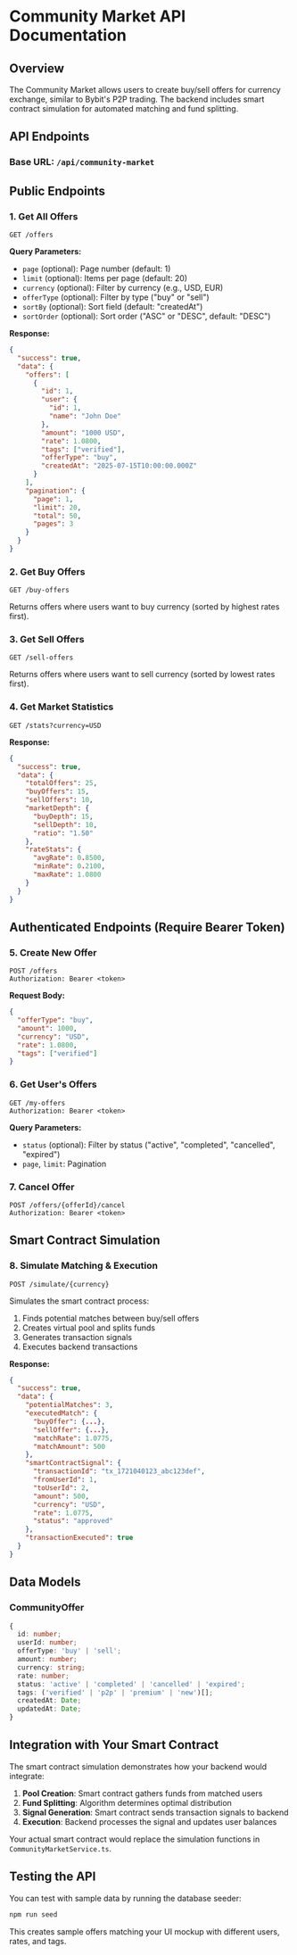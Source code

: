 # Community Market API Documentation

## Overview
The Community Market allows users to create buy/sell offers for currency exchange, similar to Bybit's P2P trading. The backend includes smart contract simulation for automated matching and fund splitting.

## API Endpoints

### Base URL: `/api/community-market`

## Public Endpoints

### 1. Get All Offers
```
GET /offers
```
**Query Parameters:**
- `page` (optional): Page number (default: 1)
- `limit` (optional): Items per page (default: 20)
- `currency` (optional): Filter by currency (e.g., USD, EUR)
- `offerType` (optional): Filter by type ("buy" or "sell")
- `sortBy` (optional): Sort field (default: "createdAt")
- `sortOrder` (optional): Sort order ("ASC" or "DESC", default: "DESC")

**Response:**
```json
{
  "success": true,
  "data": {
    "offers": [
      {
        "id": 1,
        "user": {
          "id": 1,
          "name": "John Doe"
        },
        "amount": "1000 USD",
        "rate": 1.0800,
        "tags": ["verified"],
        "offerType": "buy",
        "createdAt": "2025-07-15T10:00:00.000Z"
      }
    ],
    "pagination": {
      "page": 1,
      "limit": 20,
      "total": 50,
      "pages": 3
    }
  }
}
```

### 2. Get Buy Offers
```
GET /buy-offers
```
Returns offers where users want to buy currency (sorted by highest rates first).

### 3. Get Sell Offers
```
GET /sell-offers
```
Returns offers where users want to sell currency (sorted by lowest rates first).

### 4. Get Market Statistics
```
GET /stats?currency=USD
```
**Response:**
```json
{
  "success": true,
  "data": {
    "totalOffers": 25,
    "buyOffers": 15,
    "sellOffers": 10,
    "marketDepth": {
      "buyDepth": 15,
      "sellDepth": 10,
      "ratio": "1.50"
    },
    "rateStats": {
      "avgRate": 0.8500,
      "minRate": 0.2100,
      "maxRate": 1.0800
    }
  }
}
```

## Authenticated Endpoints (Require Bearer Token)

### 5. Create New Offer
```
POST /offers
Authorization: Bearer <token>
```
**Request Body:**
```json
{
  "offerType": "buy",
  "amount": 1000,
  "currency": "USD",
  "rate": 1.0800,
  "tags": ["verified"]
}
```

### 6. Get User's Offers
```
GET /my-offers
Authorization: Bearer <token>
```
**Query Parameters:**
- `status` (optional): Filter by status ("active", "completed", "cancelled", "expired")
- `page`, `limit`: Pagination

### 7. Cancel Offer
```
POST /offers/{offerId}/cancel
Authorization: Bearer <token>
```

## Smart Contract Simulation

### 8. Simulate Matching & Execution
```
POST /simulate/{currency}
```
Simulates the smart contract process:
1. Finds potential matches between buy/sell offers
2. Creates virtual pool and splits funds
3. Generates transaction signals
4. Executes backend transactions

**Response:**
```json
{
  "success": true,
  "data": {
    "potentialMatches": 3,
    "executedMatch": {
      "buyOffer": {...},
      "sellOffer": {...},
      "matchRate": 1.0775,
      "matchAmount": 500
    },
    "smartContractSignal": {
      "transactionId": "tx_1721040123_abc123def",
      "fromUserId": 1,
      "toUserId": 2,
      "amount": 500,
      "currency": "USD",
      "rate": 1.0775,
      "status": "approved"
    },
    "transactionExecuted": true
  }
}
```

## Data Models

### CommunityOffer
```typescript
{
  id: number;
  userId: number;
  offerType: 'buy' | 'sell';
  amount: number;
  currency: string;
  rate: number;
  status: 'active' | 'completed' | 'cancelled' | 'expired';
  tags: ('verified' | 'p2p' | 'premium' | 'new')[];
  createdAt: Date;
  updatedAt: Date;
}
```

## Integration with Your Smart Contract

The smart contract simulation demonstrates how your backend would integrate:

1. **Pool Creation**: Smart contract gathers funds from matched users
2. **Fund Splitting**: Algorithm determines optimal distribution
3. **Signal Generation**: Smart contract sends transaction signals to backend
4. **Execution**: Backend processes the signal and updates user balances

Your actual smart contract would replace the simulation functions in `CommunityMarketService.ts`.

## Testing the API

You can test with sample data by running the database seeder:
```bash
npm run seed
```

This creates sample offers matching your UI mockup with different users, rates, and tags.

